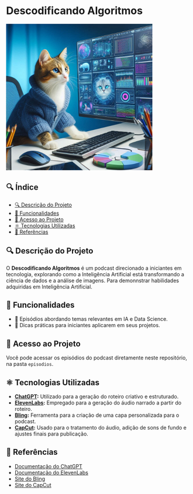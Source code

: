 # Descodificando Algoritmos

<img src="assets/capa.jpg" alt="Capa do Podcast" width="400"/>

## 🔍 Índice

- [🔍 Descrição do Projeto](#descrição-do-projeto)
- [🎨 Funcionalidades](#funcionalidades)
- [🔗 Acesso ao Projeto](#acesso-ao-projeto)
- [⚛️ Tecnologias Utilizadas](#tecnologias-utilizadas)
- [🔗 Referências](#referências)

## 🔍 Descrição do Projeto

O **Descodificando Algoritmos** é um podcast direcionado a iniciantes em tecnologia, explorando como a Inteligência Artificial está transformando a ciência de dados e a análise de imagens. 
Para demonnstrar habilidades adquiridas em Inteligência Artificial.

## 🎨 Funcionalidades

- 🔹 Episódios abordando temas relevantes em IA e Data Science.
- 🔹 Dicas práticas para iniciantes aplicarem em seus projetos.

## 🔗 Acesso ao Projeto

Você pode acessar os episódios do podcast diretamente neste repositório, na pasta `episodios`.

## ⚛️ Tecnologias Utilizadas

- **[ChatGPT](https://openai.com/chatgpt):** Utilizado para a geração do roteiro criativo e estruturado.
- **[ElevenLabs](https://elevenlabs.io):** Empregado para a geração do áudio narrado a partir do roteiro.
- **[Bling](https://bling.com):** Ferramenta para a criação de uma capa personalizada para o podcast.
- **[CapCut](https://www.capcut.com):** Usado para o tratamento do áudio, adição de sons de fundo e ajustes finais para publicação.


## 🔗 Referências

- [Documentação do ChatGPT](https://openai.com/chatgpt)
- [Documentação do ElevenLabs](https://elevenlabs.io)
- [Site do Bling](https://bling.com)
- [Site do CapCut](https://www.capcut.com)
